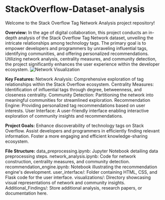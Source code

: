 # StackOverflow-Dataset-analysis
Welcome to the Stack Overflow Tag Network Analysis project repository!

**Overview:**
In the age of digital collaboration, this project conducts an in-depth analysis of the Stack Overflow Tag Network dataset, unveiling the intricate relationships among technology tags. The primary goal is to empower developers and programmers by unraveling influential tags, identifying communities, and offering personalized recommendations. Utilizing network analysis, centrality measures, and community detection, the project significantly enhances the user experience within the developer ecosystem.
![Network Visualization](Findings/network.png)

**Key Features:**
Network Analysis: Comprehensive exploration of tag relationships within the Stack Overflow ecosystem.
Centrality Measures: Identification of influential tags through degree, betweenness, and closeness centrality.
Community Detection: Partitioning the network into meaningful communities for streamlined exploration.
Recommendation Engine: Providing personalized tag recommendations based on user interests.
User Interface: A user-friendly interface enabling interactive exploration of community insights and recommendations.

**Project Goals:**
Enhance discoverability of technology tags on Stack Overflow.
Assist developers and programmers in efficiently finding relevant information.
Foster a more engaging and efficient knowledge-sharing ecosystem.

**File Structure:**
data_preprocessing.ipynb: Jupyter Notebook detailing data preprocessing steps.
network_analysis.ipynb: Code for network construction, centrality measures, and community detection.
recommendation_engine.ipynb: Notebook illustrating the recommendation engine's development.
user_interface/: Folder containing HTML, CSS, and Flask code for the user interface.
visualizations/: Directory showcasing visual representations of network and community insights.
Additional_Findings/: Store additional analysis, research papers, or documentation here.
